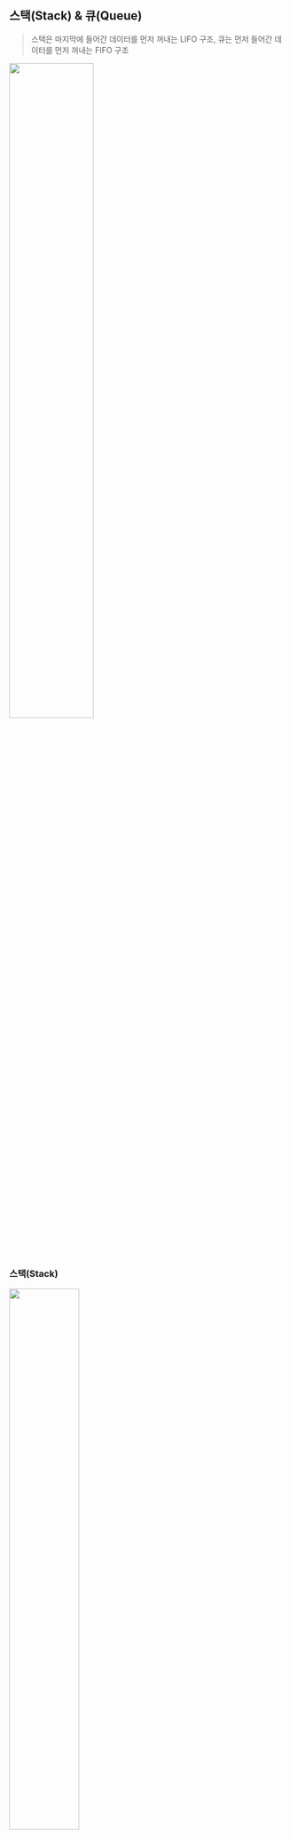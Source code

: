 ## 스택(Stack) & 큐(Queue)

> 스택은 마지막에 들어간 데이터를 먼저 꺼내는 LIFO 구조, 큐는 먼저 들어간 데이터를 먼저 꺼내는 FIFO 구조

<img src="https://github.com/jkde7721/cs-interview-study/assets/65665065/14341b49-5a54-4ffc-9167-2c42363efa24" width="55%"/>

<br/>

### 스택(Stack)

<img src="https://github.com/jkde7721/cs-interview-study/assets/65665065/72aced27-ca9b-4fc9-be37-f982cd5b24b4" width="50%"/>

- 데이터를 일시적으로 저장하기 위한 자료구조로, **후입선출(LIFO, Last In First Out)** 방식으로 데이터 입출력
- 스택의 가장 윗부분은 `top`, 가장 아랫부분은 `bottom`이라 지칭하며 `top`에서만 데이터 삽입, 삭제 연산 발생
- 스택의 데이터 삽입 연산은 `push`, 삭제 연산은 `pop`이라 지칭
- 스택에는 배열을 사용하는 것이 효율적: 스택의 `top`(마지막 인덱스)에서만 삽입, 삭제 연산이 발생하기 때문

  \*실제로 자바의 `Stack` 클래스는 `Vector` 클래스를 상속하여 내부적으로 `Object[] elementData` 배열을 관리

- 스택은 문서 작업 시 undo, redo 기능을 구현하거나 웹 브라우저의 방문 기록을 관리하기 위해 활용됨
- 자바에서는 스택을 사용하기 위해 `Stack` 클래스를 사용 ex. `Stack<Integer> stack = new Stack<>();`

**Stack API**

| API                        | 설명                                                                                                                                                                                                                                                      |
| -------------------------- | --------------------------------------------------------------------------------------------------------------------------------------------------------------------------------------------------------------------------------------------------------- |
| `Object push(Object item)` | 스택의 top에 요소 추가                                                                                                                                                                                                                                    |
| `Object pop()`             | - 스택의 top에서 요소를 꺼내 반환 <br/> - 스택이 비어있으면 `EmptyStackException` 발생                                                                                                                                                                    |
| `Object peek()`            | - 스택의 top에서 삭제 없이 요소를 읽어서 반환 <br/> - `pop()`과 달리 스택에서 요소를 삭제하지 않고 단순 조회 <br/> - 스택이 비어있으면 `EmptyStackException` 발생                                                                                         |
| `boolean empty()`          | 스택이 비어있는지 확인                                                                                                                                                                                                                                    |
| `int search(Object o)`     | - 스택에서 주어진 요소를 찾아서 그 위치를 반환, 찾지 못하면 -1 반환 (요소 비교 시에는 `equals()` 메소드 사용) <br/> - 요소의 위치는 스택의 top을 시작점으로 정의, 즉 주어진 요소가 스택의 top에 위치한다면 1 반환하고 스택의 top 아래에 위치한다면 2 반환 |

<br/>

### 큐(Queue)

<img src="https://github.com/jkde7721/cs-interview-study/assets/65665065/86e7af79-c0a3-4efc-8889-0fd9d49b5a1b" width="50%"/>

- 데이터를 일시적으로 저장하기 위한 자료구조로, **선입선출(FIFO, First In First Out)** 방식으로 데이터 입출력
- 큐의 가장 앞 부분은 `front`, 가장 뒷 부분은 `rear`라 지칭하며 `front`에서는 데이터 삭제 연산만, `rear`에서는 데이터 삽입 연산만 발생
- 큐의 데이터 삽입 연산은 `enqueue`, 삭제 연산은 `dequeue`라 지칭
- 큐에는 연결 리스트를 사용하는 것이 효율적: 큐의 `front`(맨 앞 인덱스)에서 삭제 연산이 발생하기 때문 (배열 사용 시에는 전체 데이터 자리 이동이 불가피)
- 큐를 통해 데이터가 줄을 지어 순서대로 처리되기 때문에, 그래프의 넓이 우선 탐색(BFS) 또는 컴퓨터 버퍼(처리되지 못한 입력을 순서대로 큐에 저장)에서 주로 활용
- 자바에서는 큐를 사용하기 위해 `Queue` 인터페이스를 사용 ex. `Queue<Integer> queue = new LinkedList<>();`

  자바에서 큐는 `Queue` 인터페이스만 존재하기 때문에 `Queue` 인터페이스를 구현한 클래스를 사용

**Queue API**

| API                       | 설명                                                                                                          |
| ------------------------- | ------------------------------------------------------------------------------------------------------------- |
| `boolean add(Object o)`   | - 큐의 rear에 요소 추가 <br/> - 성공 시 `true` 반환 <br/> - 저장 공간이 부족하면 `IllegalStateException` 발생 |
| `boolean offer(Object o)` | - 큐의 rear에 요소 추가 <br/> - 성공하면 `true`, 실패하면 `false` 반환                                        |
| `Obejct remove()`         | - 큐의 front에서 요소를 꺼내 반환 <br/> - 큐가 비어있으면 `NoSuchElementException` 발생                       |
| `Object poll()`           | - 큐의 front에서 요소를 꺼내 반환 <br/> - 큐가 비어있으면 `null` 반환                                         |
| `Object element()`        | - 큐의 front에서 삭제 없이 요소를 읽어서 반환 <br/> - 큐가 비어있으면 `NoSuchElementException` 발생           |
| `Object peek()`           | - 큐의 front에서 삭제 없이 요소를 읽어서 반환 <br/> - 큐가 비어있으면 `null` 반환                             |

<br/>

### PriorityQueue

- 자바의 `Queue` 인터페이스 구현체 중 하나로, 데이터를 넣은 순서에 관계없이 우선순위가 높은 것부터 꺼냄
- 우선순위는 숫자가 작을 수록 높아짐, 숫자가 아닌 일반 객체를 요소로 저장할 때에는 객체 간 크기 비교를 위한 `Comparator` 구현체를 `PriorityQueue` 생성자로 전달
- 저장 공간으로 배열을 사용하며 각 요소를 힙(heap) 자료구조 형태로 관리

<br/>

### Deque(Double-Ended Queue)

<img src="https://github.com/jkde7721/cs-interview-study/assets/65665065/b43c4f3a-c412-4c3e-a23d-fe260f64f17b" width="55%"/>

- `Queue`의 하위 인터페이스로, 구현체로는 `ArrayDeque`, `LinkedList` 클래스 등이 존재
- 한쪽 끝에서만 삽입/삭제할 수 있는 큐와 달리, 양쪽 끝에서 삽입/삭제 가능
- `Deque`는 `Stack`과 `Queue`를 하나로 합쳐놓은 것과 같아서 `Stack`으로 사용할 수도, `Queue`로 사용할 수도 있음

| Deque         | Stack    | Queue     |
| ------------- | -------- | --------- |
| `offerLast()` | `push()` | `offer()` |
| `pollFirst()` |          | `poll()`  |
| `pollLast()`  | `pop()`  |           |
| `peekFirst()` |          | `peek()`  |
| `peekLast()`  | `peek()` |           |

<br/>

### 참고

[스택(Stack) vs 큐(Queue) 1](https://pridiot.tistory.com/68)

[스택(Stack) vs 큐(Queue) 2](https://commencer-y.tistory.com/19)

[큐(Queue)](https://coding-factory.tistory.com/602)

